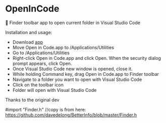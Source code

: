 # OpenInCode
:open_file_folder: Finder toolbar app to open current folder in Visual Studio Code

Installation and usage: 
- Download [app](https://github.com/sozercan/OpenInCode/releases/download/v1.0/OpenInCodeDark.zip)
- Move Open in Code.app to /Applications/Utilities
- Go to /Applications/Utilities
- Right-click Open in Code.app and click Open. When the security dialog prompt appears, click Open.
- Once Visual Studio Code new window is opened, close it.
- While holding Command key, drag Open in Code.app to Finder toolbar
- Navigate to a folder you want to open with Visual Studio Code
- Click on the toolbar icon
- Folder will open with Visual Studio Code



Thanks to the original dev

#import "Finder.h" //copy is from here: https://github.com/davedelong/BetterInfo/blob/master/Finder.h
